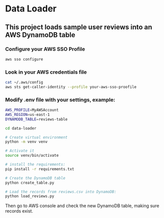 # Data Loader

## This project loads sample user reviews into an AWS DynamoDB table

### Configure your AWS SSO Profile
```bash
aws sso configure
```

### Look in your AWS credentials file
```bash
cat ~/.aws/config
aws sts get-caller-identity --profile your-aws-sso-proofile
```

### Modify .env file with your settings, example:
```bash
AWS_PROFILE=MyAWSAccount
AWS_REGION=us-east-1
DYNAMODB_TABLE=reviews-table
```

```bash
cd data-loader

# Create virtual environment
python -m venv venv

# Activate it
source venv/bin/activate

# install the requirements:
pip install -r requirements.txt

# Create the DynamoDB table
python create_table.py

# Load the records from reviews.csv into DynamoDB:
python load_reviews.py
```

Then go to AWS console and check the new DynamoDB table, making sure records exist.